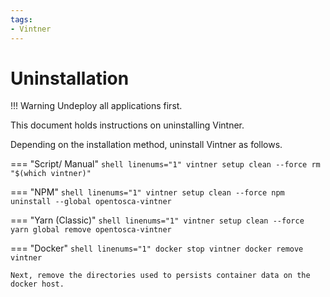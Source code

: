 ```yaml
---
tags:
- Vintner
---
```


# Uninstallation

!!! Warning
    Undeploy all applications first.

This document holds instructions on uninstalling Vintner.

Depending on the installation method, uninstall Vintner as follows.

=== "Script/ Manual"
    ```shell linenums="1"
    vintner setup clean --force
    rm "$(which vintner)"
    ```

=== "NPM"
    ```shell linenums="1"
    vintner setup clean --force
    npm uninstall --global opentosca-vintner
    ```

=== "Yarn (Classic)"
    ```shell linenums="1"
    vintner setup clean --force
    yarn global remove opentosca-vintner
    ```

=== "Docker"
    ```shell linenums="1"
    docker stop vintner
    docker remove vintner
    ```
    
    Next, remove the directories used to persists container data on the docker host.
